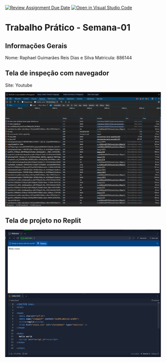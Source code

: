 [![Review Assignment Due Date](https://classroom.github.com/assets/deadline-readme-button-22041afd0340ce965d47ae6ef1cefeee28c7c493a6346c4f15d667ab976d596c.svg)](https://classroom.github.com/a/SEqSgEYu)
[![Open in Visual Studio Code](https://classroom.github.com/assets/open-in-vscode-2e0aaae1b6195c2367325f4f02e2d04e9abb55f0b24a779b69b11b9e10269abc.svg)](https://classroom.github.com/online_ide?assignment_repo_id=18391697&assignment_repo_type=AssignmentRepo)
# Trabalho Prático - Semana-01

## Informações Gerais
Nome: Raphael Guimarães Reis Dias e Silva
Matricula: 886144

## Tela de inspeção com navegador

Site: Youtube

![alt text](https://github.com/ICEI-DIW/trabalho-pratico-semana-01-phaelgsilva/blob/main/Imagem%201.png)

## Tela de projeto no Replit

![alt text](https://github.com/ICEI-DIW/trabalho-pratico-semana-01-phaelgsilva/blob/main/Imagem%202.png)
